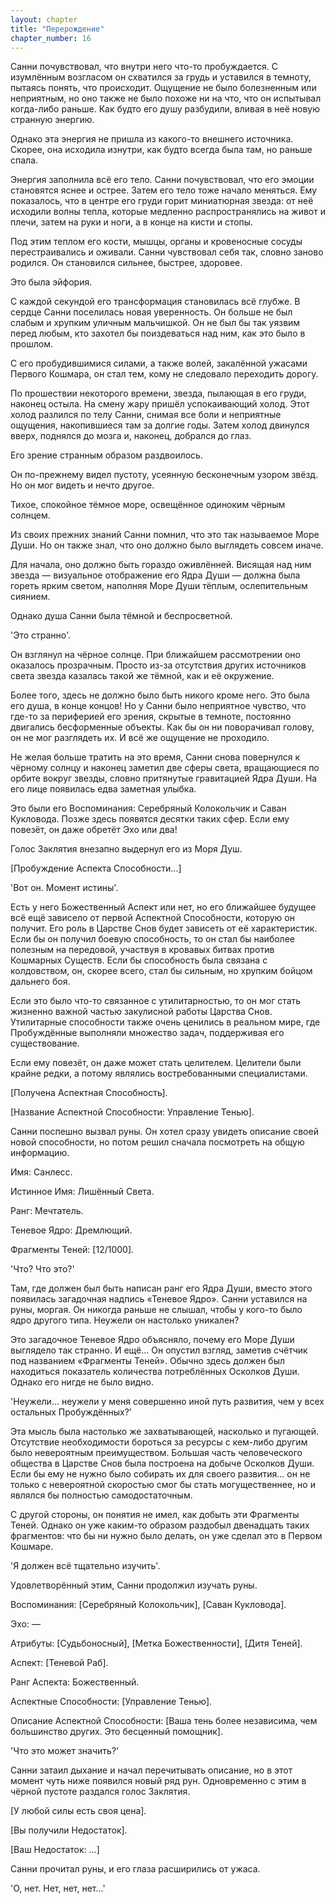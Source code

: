 ```yaml
---
layout: chapter
title: "Перерождение"
chapter_number: 16
---
```


Санни почувствовал, что внутри него что-то пробуждается. С изумлённым возгласом он схватился за грудь и уставился в темноту, пытаясь понять, что происходит. Ощущение не было болезненным или неприятным, но оно также не было похоже ни на что, что он испытывал когда-либо раньше. Как будто его душу разбудили, вливая в неё новую странную энергию.

Однако эта энергия не пришла из какого-то внешнего источника. Скорее, она исходила изнутри, как будто всегда была там, но раньше спала.

Энергия заполнила всё его тело. Санни почувствовал, что его эмоции становятся яснее и острее. Затем его тело тоже начало меняться. Ему показалось, что в центре его груди горит миниатюрная звезда: от неё исходили волны тепла, которые медленно распространялись на живот и плечи, затем на руки и ноги, а в конце на кисти и стопы.

Под этим теплом его кости, мышцы, органы и кровеносные сосуды перестраивались и оживали. Санни чувствовал себя так, словно заново родился. Он становился сильнее, быстрее, здоровее.

Это была эйфория.

С каждой секундой его трансформация становилась всё глубже. В сердце Санни поселилась новая уверенность. Он больше не был слабым и хрупким уличным мальчишкой. Он не был бы так уязвим перед любым, кто захотел бы поиздеваться над ним, как это было в прошлом.

С его пробудившимися силами, а также волей, закалённой ужасами Первого Кошмара, он стал тем, кому не следовало переходить дорогу.

По прошествии некоторого времени, звезда, пылающая в его груди, наконец остыла. На смену жару пришёл успокаивающий холод. Этот холод разлился по телу Санни, снимая все боли и неприятные ощущения, накопившиеся там за долгие годы. Затем холод двинулся вверх, поднялся до мозга и, наконец, добрался до глаз.

Его зрение странным образом раздвоилось.

Он по-прежнему видел пустоту, усеянную бесконечным узором звёзд. Но он мог видеть и нечто другое.

Тихое, спокойное тёмное море, освещённое одиноким чёрным солнцем.

Из своих прежних знаний Санни помнил, что это так называемое Море Души. Но он также знал, что оно должно было выглядеть совсем иначе.

Для начала, оно должно быть гораздо оживлённей. Висящая над ним звезда — визуальное отображение его Ядра Души — должна была гореть ярким светом, наполняя Море Души тёплым, ослепительным сиянием.

Однако душа Санни была тёмной и беспросветной.

'Это странно'.

Он взглянул на чёрное солнце. При ближайшем рассмотрении оно оказалось прозрачным. Просто из-за отсутствия других источников света звезда казалась такой же тёмной, как и её окружение.

Более того, здесь не должно было быть никого кроме него. Это была его душа, в конце концов! Но у Санни было неприятное чувство, что где-то за периферией его зрения, скрытые в темноте, постоянно двигались бесформенные объекты. Как бы он ни поворачивал голову, он не мог разглядеть их. И всё же ощущение не проходило.

Не желая больше тратить на это время, Санни снова повернулся к чёрному солнцу и наконец заметил две сферы света, вращающиеся по орбите вокруг звезды, словно притянутые гравитацией Ядра Души. На его лице появилась едва заметная улыбка.

Это были его Воспоминания: Серебряный Колокольчик и Саван Кукловода. Позже здесь появятся десятки таких сфер. Если ему повезёт, он даже обретёт Эхо или два!

Голос Заклятия внезапно выдернул его из Моря Душ.

[Пробуждение Аспекта Способности...]

'Вот он. Момент истины'.

Есть у него Божественный Аспект или нет, но его ближайшее будущее всё ещё зависело от первой Аспектной Способности, которую он получит. Его роль в Царстве Снов будет зависеть от её характеристик. Если бы он получил боевую способность, то он стал бы наиболее полезным на передовой, участвуя в кровавых битвах против Кошмарных Существ. Если бы способность была связана с колдовством, он, скорее всего, стал бы сильным, но хрупким бойцом дальнего боя.

Если это было что-то связанное с утилитарностью, то он мог стать жизненно важной частью закулисной работы Царства Снов. Утилитарные способности также очень ценились в реальном мире, где Пробуждённые выполняли множество задач, поддерживая его существование.

Если ему повезёт, он даже может стать целителем. Целители были крайне редки, а потому являлись востребованными специалистами.

[Получена Аспектная Способность].

[Название Аспектной Способности: Управление Тенью].

Санни поспешно вызвал руны. Он хотел сразу увидеть описание своей новой способности, но потом решил сначала посмотреть на общую информацию.

Имя: Санлесс.

Истинное Имя: Лишённый Света.

Ранг: Мечтатель.

Теневое Ядро: Дремлющий.

Фрагменты Теней: [12/1000].

'Что? Что это?'

Там, где должен был быть написан ранг его Ядра Души, вместо этого появилась загадочная надпись «Теневое Ядро». Санни уставился на руны, моргая. Он никогда раньше не слышал, чтобы у кого-то было ядро другого типа. Неужели он настолько уникален?

Это загадочное Теневое Ядро объясняло, почему его Море Души выглядело так странно. И ещё... Он опустил взгляд, заметив счётчик под названием «Фрагменты Теней». Обычно здесь должен был находиться показатель количества потреблённых Осколков Души. Однако его нигде не было видно.

'Неужели... неужели у меня совершенно иной путь развития, чем у всех остальных Пробуждённых?'

Эта мысль была настолько же захватывающей, насколько и пугающей. Отсутствие необходимости бороться за ресурсы с кем-либо другим было невероятным преимуществом. Большая часть человеческого общества в Царстве Снов была построена на добыче Осколков Души. Если бы ему не нужно было собирать их для своего развития... он не только с невероятной скоростью смог бы стать могущественнее, но и являлся бы полностью самодостаточным.

С другой стороны, он понятия не имел, как добыть эти Фрагменты Теней. Однако он уже каким-то образом раздобыл двенадцать таких фрагментов: что бы ни нужно было делать, он уже сделал это в Первом Кошмаре.

'Я должен всё тщательно изучить'.

Удовлетворённый этим, Санни продолжил изучать руны.

Воспоминания: [Серебряный Колокольчик], [Саван Кукловода].

Эхо: —

Атрибуты: [Судьбоносный], [Метка Божественности], [Дитя Теней].

Аспект: [Теневой Раб].

Ранг Аспекта: Божественный.

Аспектные Способности: [Управление Тенью].

Описание Аспектной Способности: [Ваша тень более независима, чем большинство других. Это бесценный помощник].

'Что это может значить?'

Санни затаил дыхание и начал перечитывать описание, но в этот момент чуть ниже появился новый ряд рун. Одновременно с этим в чёрной пустоте раздался голос Заклятия.

[У любой силы есть своя цена].

[Вы получили Недостаток].

[Ваш Недостаток: ...]

Санни прочитал руны, и его глаза расширились от ужаса.

'О, нет. Нет, нет, нет...'